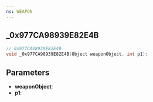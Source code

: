 ```yaml
---
ns: WEAPON
---
```

## _0x977CA98939E82E4B

```c
// 0x977CA98939E82E4B
void _0x977CA98939E82E4B(Object weaponObject, int p1);
```


## Parameters
* **weaponObject**:
* **p1**: 


